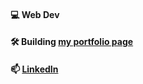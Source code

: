 #### 💻 Web Dev
#### 🛠️ Building [my portfolio page](https://marcohaber.dev)
  
#### 📫 [LinkedIn](https://www.linkedin.com/in/marcohaber99)
